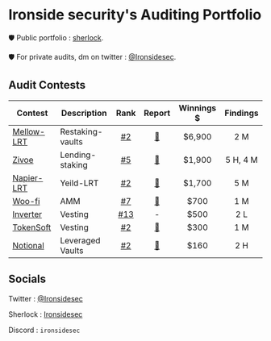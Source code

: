 # Ironside security's Auditing Portfolio

🛡️ Public portfolio : [sherlock](https://audits.sherlock.xyz/watson/Ironsidesec).

🛡️ For private audits, dm on twitter : [@Ironsidesec](https://x.com/Ironsidesec).


## Audit Contests
|Contest|Description|Rank|Report|Winnings $|Findings|
|-------|-----------|:--:|:----:|:----:|:------:|
|[Mellow-LRT](https://audits.sherlock.xyz/contests/423)|Restaking-vaults| [#2](https://audits.sherlock.xyz/contests/423/leaderboard) |[📄](https://github.com/search?q=repo%3Asherlock-audit%2F2024-06-mellow-judging+ironsidesec+label%3AReward+++&type=issues&state=closed)| $6,900 | 2 M |
|[Zivoe](https://audits.sherlock.xyz/contests/280)|Lending-staking| [#5](https://audits.sherlock.xyz/contests/280/leaderboard) |[📄](https://github.com/search?q=repo%3Asherlock-audit%2F2024-03-zivoe-judging+ironsidesec+label%3AReward&type=issues)| $1,900 | 5 H, 4 M |
|[Napier-LRT](https://audits.sherlock.xyz/contests/369)|Yeild-LRT| [#2](https://audits.sherlock.xyz/contests/369/leaderboard)|[📄](https://github.com/search?q=repo%3Asherlock-audit%2F2024-05-napier-update-judging+ironsidesec+label%3Areward&type=issues)| $1,700 | 5 M |
|[Woo-fi](https://audits.sherlock.xyz/contests/277)|AMM| [#7](https://audits.sherlock.xyz/contests/277/leaderboard)|[📄](https://github.com/sherlock-audit/2024-03-woofi-swap-judging/issues/162)| $700 | 1 M |
|[Inverter](https://app.hats.finance/audit-competitions/inverter-network-0xe47e52c4fea05e555920f1dcdcc6fb8eca103eeb/scope)|Vesting| [#13](https://app.hats.finance/audit-competitions/inverter-network-0xe47e52c4fea05e555920f1dcdcc6fb8eca103eeb/leaderboard)| - | $500 | 2 L |
|[TokenSoft](https://audits.sherlock.xyz/contests/285)|Vesting| [#2](https://audits.sherlock.xyz/contests/285/leaderboard)|[📄](https://github.com/sherlock-audit/2024-05-tokensoft-distributor-contracts-update-judging/issues/26)| $300 | 1 M |
|[Notional](https://audits.sherlock.xyz/contests/446)|Leveraged Vaults| [#2](https://audits.sherlock.xyz/contests/446/leaderboard)|[📄](https://github.com/search?q=repo%3Asherlock-audit%2F2024-06-leveraged-vaults-judging+ironsidesec+label%3AReward+++&type=issues&state=closed)| $160 | 2 H |

## Socials

Twitter : [@Ironsidesec](https://x.com/Ironsidesec)

Sherlock : [Ironsidesec](https://audits.sherlock.xyz/watson/Ironsidesec)

Discord : `ironsidesec`
